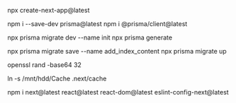 npx create-next-app@latest



npm i --save-dev prisma@latest
npm i @prisma/client@latest 


npx prisma migrate dev --name init
npx prisma generate


npx prisma migrate save --name add_index_content
npx prisma migrate up


openssl rand -base64 32


ln -s /mnt/hdd/Cache .next/cache

npm i next@latest react@latest react-dom@latest eslint-config-next@latest